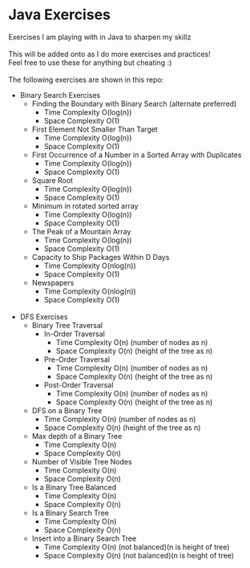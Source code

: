 # Java Exercises
Exercises I am playing with in Java to sharpen my skillz<br/><br/>
This will be added onto as I do more exercises and practices!<br/>
Feel free to use these for anything but cheating :)<br/><br/>
The following exercises are shown in this repo:<br/>
- Binary Search Exercises<br/>
  - Finding the Boundary with Binary Search (alternate preferred)<br/>
      - Time Complexity O(log(n))<br/>
      - Space Complexity O(1)<br/>
  - First Element Not Smaller Than Target<br/>
    - Time Complexity O(log(n))<br/>
    - Space Complexity O(1)<br/>
  - First Occurrence of a Number in a Sorted Array with Duplicates<br/>
    - Time Complexity O(log(n))<br/>
    - Space Complexity O(1)<br/>
  - Square Root<br/>
    - Time Complexity O(log(n))<br/>
    - Space Complexity O(1)<br/>
  - Minimum in rotated sorted array<br/>
    - Time Complexity O(log(n))<br/>
    - Space Complexity O(1)<br/>
  - The Peak of a Mountain Array<br/>
    - Time Complexity O(log(n))<br/>
    - Space Complexity O(1)<br/>
  - Capacity to Ship Packages Within D Days<br/>
    - Time Complexity O(nlog(n))<br/>
    - Space Complexity O(1)<br/>
  - Newspapers<br/>
    - Time Complexity O(nlog(n))<br/>
    - Space Complexity O(1)<br/><br/>
- DFS Exercises<br/>
  - Binary Tree Traversal<br/>
    - In-Order Traversal<br/>
      - Time Complexity O(n) (number of nodes as n)<br/>
      - Space Complexity O(n) (height of the tree as n)<br/>
    - Pre-Order Traversal<br/>
      - Time Complexity O(n) (number of nodes as n)<br/>
      - Space Complexity O(n) (height of the tree as n)<br/>
    - Post-Order Traversal<br/>
      - Time Complexity O(n) (number of nodes as n)<br/>
      - Space Complexity O(n) (height of the tree as n)<br/>
  - DFS on a Binary Tree<br/>
    - Time Complexity O(n) (number of nodes as n)<br/>
    - Space Complexity O(n) (height of the tree as n)<br/>
  - Max depth of a Binary Tree<br/>
    - Time Complexity O(n)<br/>
    - Space Complexity O(n)<br/>
  - Number of Visible Tree Nodes<br/>
    - Time Complexity O(n)<br/>
    - Space Complexity O(n)<br/>
  - Is a Binary Tree Balanced<br/>
    - Time Complexity O(n)<br/>
    - Space Complexity O(n)<br/>
  - Is a Binary Search Tree<br/>
    - Time Complexity O(n)<br/>
    - Space Complexity O(n)<br/>
  - Insert into a Binary Search Tree<br/>
    - Time Complexity O(n) (not balanced)(n is height of tree)<br/>
    - Space Complexity O(n) (not balanced)(n is height of tree)<br/>